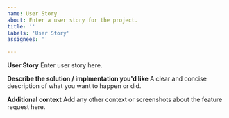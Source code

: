 ```yaml
---
name: User Story
about: Enter a user story for the project.
title: ''
labels: 'User Story'
assignees: ''

---
```


**User Story**
Enter user story here.

**Describe the solution / implmentation you'd like**
A clear and concise description of what you want to happen or did.

**Additional context**
Add any other context or screenshots about the feature request here.
